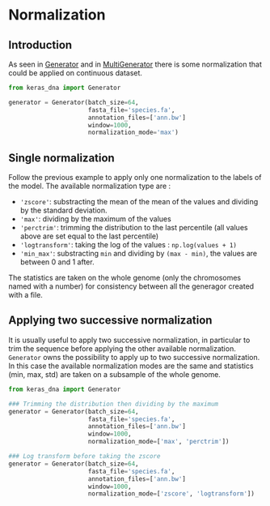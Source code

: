 # Normalization

## Introduction

As seen in [Generator](./generators.md) and in [MultiGenerator](./multigenerators.md) there is some normalization that could be applied on continuous dataset.

```python
from keras_dna import Generator

generator = Generator(batch_size=64,
                      fasta_file='species.fa',
                      annotation_files=['ann.bw']
                      window=1000,
                      normalization_mode='max')
```

## Single normalization

Follow the previous example to apply only one normalization to the labels of the model. The available normalization type are :

- `'zscore'`: substracting the mean of the mean of the values and dividing by the standard deviation.
- `'max'`: dividing by the maximum of the values
- `'perctrim'`: trimming the distribution to the last percentile (all values above are set equal to the last percentile)
- `'logtransform'`: taking the log of the values : `np.log(values + 1)`
- `'min_max'`: substracting `min` and dividing by `(max - min)`, the values are between 0 and 1 after.

The statistics are taken on the whole genome (only the chromosomes named with a number) for consistency between all the generagor created with a file.

## Applying two successive normalization

It is usually useful to apply two successive normalization, in particular to trim the sequence before applying the other available normalization. `Generator` owns the possibility to apply up to two successive normalization. In this case the available normalization modes are the same and statistics (min, max, std) are taken on a subsample of the whole genome.

```python
from keras_dna import Generator

### Trimming the distribution then dividing by the maximum
generator = Generator(batch_size=64,
                      fasta_file='species.fa',
                      annotation_files=['ann.bw']
                      window=1000,
                      normalization_mode=['max', 'perctrim'])

### Log transform before taking the zscore
generator = Generator(batch_size=64,
                      fasta_file='species.fa',
                      annotation_files=['ann.bw']
                      window=1000,
                      normalization_mode=['zscore', 'logtransform'])

```
